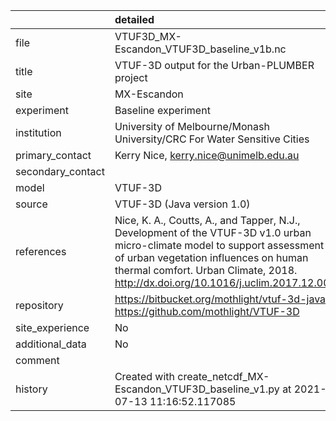 |                   | detailed                                                                                                                                                                                                                                               |
|:------------------|:-------------------------------------------------------------------------------------------------------------------------------------------------------------------------------------------------------------------------------------------------------|
| file              | VTUF3D_MX-Escandon_VTUF3D_baseline_v1b.nc                                                                                                                                                                                                              |
| title             | VTUF-3D output for the Urban-PLUMBER project                                                                                                                                                                                                           |
| site              | MX-Escandon                                                                                                                                                                                                                                            |
| experiment        | Baseline experiment                                                                                                                                                                                                                                    |
| institution       | University of Melbourne/Monash University/CRC For Water Sensitive Cities                                                                                                                                                                               |
| primary_contact   | Kerry Nice, kerry.nice@unimelb.edu.au                                                                                                                                                                                                                  |
| secondary_contact |                                                                                                                                                                                                                                                        |
| model             | VTUF-3D                                                                                                                                                                                                                                                |
| source            | VTUF-3D (Java version 1.0)                                                                                                                                                                                                                             |
| references        | Nice, K. A., Coutts, A., and Tapper, N.J., Development of the VTUF-3D v1.0 urban micro-climate model to support assessment of urban vegetation influences on human thermal comfort. Urban Climate, 2018. http://dx.doi.org/10.1016/j.uclim.2017.12.008 |
| repository        | https://bitbucket.org/mothlight/vtuf-3d-java/ https://github.com/mothlight/VTUF-3D                                                                                                                                                                     |
| site_experience   | No                                                                                                                                                                                                                                                     |
| additional_data   | No                                                                                                                                                                                                                                                     |
| comment           |                                                                                                                                                                                                                                                        |
| history           | Created with create_netcdf_MX-Escandon_VTUF3D_baseline_v1.py at 2021-07-13 11:16:52.117085                                                                                                                                                             |
